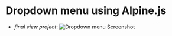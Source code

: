 # Dropdown menu using Alpine.js
- *final view project*:
![ Dropdown menu Screenshot](https://github.com/Bilalben23/dropdown_menu_using_Alpine.js/assets/129977156/6f41ff4f-b74a-49d6-a02a-273ea5541551)
